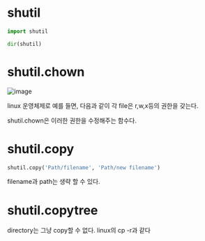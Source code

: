 # shutil
```python
import shutil

dir(shutil)
```

# shutil.chown
![image](https://user-images.githubusercontent.com/73323188/121682975-b5c12900-caf7-11eb-9cc1-a9166cf7d881.png)

linux 운영체제로 예를 들면,  다음과 같이 각 file은 r,w,x등의 권한을 갖는다. 

shutil.chown은 이러한 권한을 수정해주는 함수다.

# shutil.copy
```python
shutil.copy('Path/filename', 'Path/new filename')
```
filename과 path는 생략 할 수 있다. 


# shutil.copytree
directory는 그냥 copy할 수 없다.
linux의 cp -r과 같다




